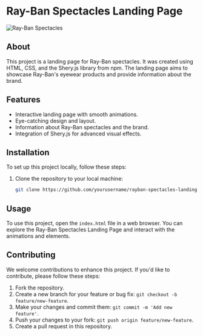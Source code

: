 

# Ray-Ban Spectacles Landing Page

![Ray-Ban Spectacles](link-to-a-screenshot-or-demo.gif)

## About

This project is a landing page for Ray-Ban spectacles. It was created using HTML, CSS, and the Shery.js library from npm. The landing page aims to showcase Ray-Ban's eyewear products and provide information about the brand.

## Features

- Interactive landing page with smooth animations.
- Eye-catching design and layout.
- Information about Ray-Ban spectacles and the brand.
- Integration of Shery.js for advanced visual effects.

## Installation

To set up this project locally, follow these steps:

1. Clone the repository to your local machine:

   ```bash
   git clone https://github.com/yourusername/rayban-spectacles-landing.git
   ```

## Usage

To use this project, open the `index.html` file in a web browser. You can explore the Ray-Ban Spectacles Landing Page and interact with the animations and elements.

## Contributing

We welcome contributions to enhance this project. If you'd like to contribute, please follow these steps:

1. Fork the repository.
2. Create a new branch for your feature or bug fix: `git checkout -b feature/new-feature`.
3. Make your changes and commit them: `git commit -m 'Add new feature'`.
4. Push your changes to your fork: `git push origin feature/new-feature`.
5. Create a pull request in this repository.

